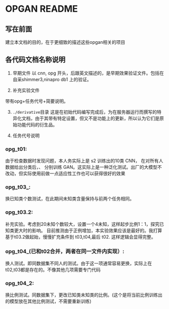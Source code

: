 # OPGAN README

## 写在前面
建立本文档的目的，在于更细致的描述这些opgan相关的项目

## 各代码文档名称说明
1. 早期文件
以 cnn, opg 开头，后跟英文描述的，是早期效果验证文件。包括在自采shimmer3,ninapro db1 上的验证。

2. 补充实验文件

带有opg+任务代号+简要说明。

3. `./derivative`目录
这是在初始代码编写完成后，为在服务器运行而撰写的特异化文档，由于其带有特定设置，但又不是功能上的更新，所以认为它们是原始功能代码的衍生品。

4. 任务代号说明
### opg_t01:

由于检查数据时发现问题，本人务实际上是 s2 训练出的10类 CNN， 在对所有人数据给出分类后，、
分别训练 GAN。这实际上是一种泛化测试。出厂的大模型不改动，但实际使用前做一点适应性工作也可以获得很好的效果

### opg_t03_:

换已知类个数测试，在此期间未知类含量保持与前两个任务相同。

### opg_t03.2:
补充实验。考虑到20未知个数较大，设置一个4未知，这样起步比例1：1，探究已知类更大时的影响。
目前推测由于正例增加，本实验效果应该是最好的。我打算基于t03.2做起始，慢慢扩充条件到 t03,t04,最后 t02.
这样逻辑会显得完整。

### opg_t04_(已和t02合并，两者在同一文件内实现）:

换人测试。即同数据集不同人的测试。由于这一项通常容易更换，实际上在 t02,t03都是存在的。不像其他几项需要专门代码

### opg_t04_2:

换比例测试。同数据集下，更改已知类未知类的比例。(这个是将当前比例训练出的模型放在其他比例测试，不需要重新训练)


